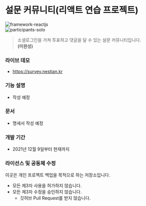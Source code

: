 # 설문 커뮤니티(리액트 연습 프로젝트)

![framework-reactjs][framework-reactjs]
<br>
![participants-solo][participants-solo]

> 소셜로그인을 거쳐 투표하고 댓글을 달 수 있는 설문 커뮤니티입니다. <br>
> **(미완성)**

### 라이브 데모

  * https://survey.nestian.kr

### 기능 설명

  * 작성 예정

### 문서

  * 명세서 작성 예정

### 개발 기간

  * 2021년 12월 9일부터 현재까지

### 라이선스 및 공동체 수정

이곳은 개인 프로젝트 백업을 목적으로 하는 저장소입니다.

  * 모든 제3자 사용을 허가하지 않습니다.
  * 모든 제3자 수정을 승인하지 않습니다.
    * 깃허브 Pull Request를 받지 않습니다.

<!-- Image definitions -->
[participants-solo]: https://img.shields.io/badge/Participants-Solo%20Project-7aa3cc
[framework-reactjs]: https://img.shields.io/badge/Framework-React.js-008888
